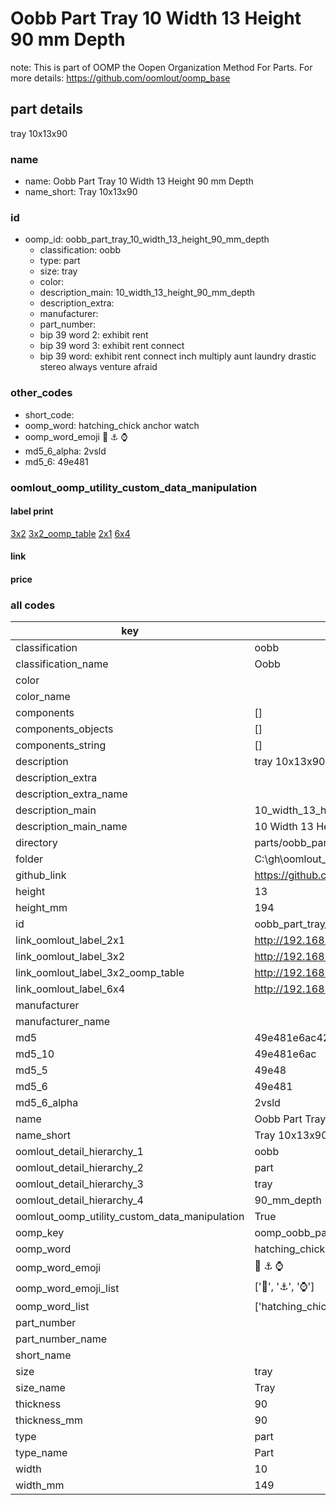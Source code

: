 # Oobb Part Tray 10 Width 13 Height 90 mm Depth  

note: This is part of OOMP the Oopen Organization Method For Parts. For more details: https://github.com/oomlout/oomp_base

##  part details
  



tray 10x13x90



### name
* name: Oobb Part Tray 10 Width 13 Height 90 mm Depth
* name_short: Tray 10x13x90 
### id
* oomp_id: oobb_part_tray_10_width_13_height_90_mm_depth
  * classification: oobb
  * type: part
  * size: tray
  * color: 
  * description_main: 10_width_13_height_90_mm_depth
  * description_extra: 
  * manufacturer: 
  * part_number: 
  * bip 39 word 2: exhibit rent
  * bip 39 word 3: exhibit rent connect
  * bip 39 word: exhibit rent connect inch multiply aunt laundry drastic stereo always venture afraid

### other_codes
* short_code: 
* oomp_word: hatching_chick anchor watch
* oomp_word_emoji :hatching_chick: :anchor: :watch:
* md5_6_alpha: 2vsld
* md5_6: 49e481






### oomlout_oomp_utility_custom_data_manipulation
#### label print
[3x2](http://192.168.1.245:1112/?label=oomp%202vsld)
[3x2_oomp_table](http://192.168.1.108:1112/?label=oomp%202vsld)
[2x1](http://192.168.1.242:1112/?label=oomp%202vsld)
[6x4](http://192.168.1.55:1112/?label=oomp%202vsld)    

#### link

                              

#### price







### all codes 
| key | value |  
| --- | --- |  
| classification | oobb |  
| classification_name | Oobb |  
| color |  |  
| color_name |  |  
| components | [] |  
| components_objects | [] |  
| components_string | [] |  
| description | tray 10x13x90 |  
| description_extra |  |  
| description_extra_name |  |  
| description_main | 10_width_13_height_90_mm_depth |  
| description_main_name | 10 Width 13 Height 90 mm Depth |  
| directory | parts/oobb_part_tray_10_width_13_height_90_mm_depth |  
| folder | C:\gh\oomlout_oobb_version_4_generated_parts\parts\oobb_part_tray_10_width_13_height_90_mm_depth |  
| github_link | https://github.com/oomlout/oomlout_oomp_part_src/tree/main/parts/oobb_part_tray_10_width_13_height_90_mm_depth |  
| height | 13 |  
| height_mm | 194 |  
| id | oobb_part_tray_10_width_13_height_90_mm_depth |  
| link_oomlout_label_2x1 | http://192.168.1.242:1112/?label=oomp%202vsld |  
| link_oomlout_label_3x2 | http://192.168.1.245:1112/?label=oomp%202vsld |  
| link_oomlout_label_3x2_oomp_table | http://192.168.1.108:1112/?label=oomp%202vsld |  
| link_oomlout_label_6x4 | http://192.168.1.55:1112/?label=oomp%202vsld |  
| manufacturer |  |  
| manufacturer_name |  |  
| md5 | 49e481e6ac424fb43d48b7245e6d927c |  
| md5_10 | 49e481e6ac |  
| md5_5 | 49e48 |  
| md5_6 | 49e481 |  
| md5_6_alpha | 2vsld |  
| name | Oobb Part Tray 10 Width 13 Height 90 mm Depth |  
| name_short | Tray 10x13x90  |  
| oomlout_detail_hierarchy_1 | oobb |  
| oomlout_detail_hierarchy_2 | part |  
| oomlout_detail_hierarchy_3 | tray |  
| oomlout_detail_hierarchy_4 | 90_mm_depth |  
| oomlout_oomp_utility_custom_data_manipulation | True |  
| oomp_key | oomp_oobb_part_tray_10_width_13_height_90_mm_depth |  
| oomp_word | hatching_chick anchor watch |  
| oomp_word_emoji | :hatching_chick: :anchor: :watch: |  
| oomp_word_emoji_list | [':hatching_chick:', ':anchor:', ':watch:'] |  
| oomp_word_list | ['hatching_chick', 'anchor', 'watch'] |  
| part_number |  |  
| part_number_name |  |  
| short_name |  |  
| size | tray |  
| size_name | Tray |  
| thickness | 90 |  
| thickness_mm | 90 |  
| type | part |  
| type_name | Part |  
| width | 10 |  
| width_mm | 149 |  
